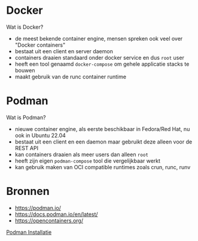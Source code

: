# Docker
Wat is Docker?
- de meest bekende container engine, mensen spreken ook veel over "Docker containers"
- bestaat uit een client en server daemon
- containers draaien standaard onder docker service en dus `root` user
- heeft een tool genaamd `docker-compose` om gehele applicatie stacks te bouwen
- maakt gebruik van de runc container runtime
# Podman
Wat is Podman?
- nieuwe container engine, als eerste beschikbaar in Fedora/Red Hat, nu ook in Ubuntu 22.04
- bestaat uit een client en een daemon maar gebruikt deze alleen voor de REST API
- kan containers draaien als meer users dan alleen `root`
- heeft zijn eigen `podman-compose` tool die vergelijkbaar werkt
- kan gebruik maken van OCI compatible runtimes zoals crun, runc, runv

# Bronnen
- https://podman.io/
- https://docs.podman.io/en/latest/
- https://opencontainers.org/

[Podman Installatie](03-podman-installatie.md)
